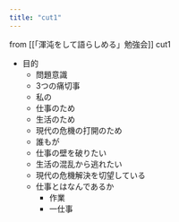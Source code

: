 ```yaml
---
title: "cut1"
---
```


from [[「渾沌をして語らしめる」勉強会]]
cut1
- 目的
    - 問題意識
    - 3つの痛切事
    - 私の
    - 仕事のため
    - 生活のため
    - 現代の危機の打開のため
    - 誰もが
    - 仕事の壁を破りたい
    - 生活の混乱から逃れたい
    - 現代の危機解決を切望している
    - 仕事とはなんであるか
        - 作業
        - 一仕事
